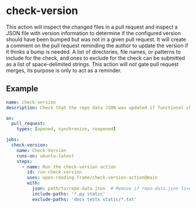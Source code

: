 # check-version

This action will inspect the changed files in a pull request and inspect a JSON file with version information to determine if the configured version should have been bumped but was not in a given pull request.
It will create a comment on the pull request reminding the author to update the version if it thinks a bump is needed.
A list of directories, file names, or patterns to include for the check, and ones to exclude for the check can be submitted as a list of space-delimited strings.
This action will *not* gate pull request merges, its purpose is only to act as a reminder.

## Example

```yaml
name: check-version
description: Check that the repo data JSON was updated if functional changes were made

on:
  pull_request:
    types: [opened, synchronize, reopened]

jobs:
  check-version:
    name: Check Version
    runs-on: ubuntu-latest
    steps:
      - name: Run the check-version action
        id: run-check-version
        uses: open-reading-frame/check-version-action@main
        with:
          json: path/to/repo-data.json  # Remove if repo-data.json lives in root directory of the repo
          include-paths: '*.py static'
          exclude-paths: 'docs tests static/*.txt'
```
